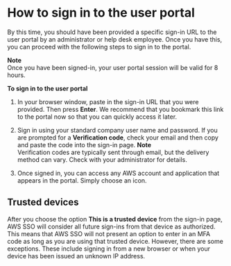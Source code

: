 # How to sign in to the user portal<a name="howtosignin"></a>

By this time, you should have been provided a specific sign\-in URL to the user portal by an administrator or help desk employee\. Once you have this, you can proceed with the following steps to sign in to the portal\.

**Note**  
Once you have been signed\-in, your user portal session will be valid for 8 hours\.

**To sign in to the user portal**

1. In your browser window, paste in the sign\-in URL that you were provided\. Then press **Enter**\. We recommend that you bookmark this link to the portal now so that you can quickly access it later\.

1. Sign in using your standard company user name and password\. If you are prompted for a **Verification code**, check your email and then copy and paste the code into the sign\-in page\.
**Note**  
Verification codes are typically sent through email, but the delivery method can vary\. Check with your administrator for details\.

1. Once signed in, you can access any AWS account and application that appears in the portal\. Simply choose an icon\. 

## Trusted devices<a name="howtosignin-trusted-devices"></a>

After you choose the option **This is a trusted device** from the sign\-in page, AWS SSO will consider all future sign\-ins from that device as authorized\. This means that AWS SSO will not present an option to enter in an MFA code as long as you are using that trusted device\. However, there are some exceptions\. These include signing in from a new browser or when your device has been issued an unknown IP address\.
